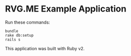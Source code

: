 # RVG.ME Example Application

Run these commands:

    bundle
    rake db:setup
    rails s

This application was built with Ruby v2.

